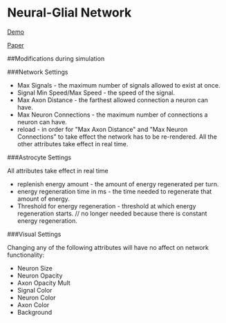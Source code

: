 Neural-Glial Network
==============

[Demo](http://edlab-www.cs.umass.edu/~tvachnad/Neural-Network/index.html)

[Paper](http://edlab-www.cs.umass.edu/~tvachnad/FinalProjectWrite-Up.pdf)

##Modifications during simulation

###Network Settings

- Max Signals - the maximum number of signals allowed to exist at once.
- Signal Min Speed/Max Speed - the speed of the signal.
- Max Axon Distance - the farthest allowed connection a neuron can have.
- Max Neuron Connections - the maximum number of connections a neuron can have.
- reload - in order for "Max Axon Distance" and "Max Neuron Connections" to take effect the network has to be re-rendered. All the other attributes take effect in real time.

###Astrocyte Settings

All attributes take effect in real time
- replenish energy amount - the amount of energy regenerated per turn. 
- energy regeneration time in ms - the time needed to regenerate that amount of energy.
- Threshold for energy regeneration - threshold at which energy regeneration starts. // no longer needed because there is constant energy regeneration.


###Visual Settings

Changing any of the following attributes will have no affect on network functionality:
- Neuron Size
- Neuron Opacity
- Axon Opacity Mult
- Signal Color
- Neuron Color
- Axon Color
- Background
